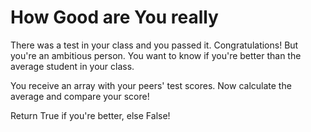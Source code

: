 # How Good are You really

There was a test in your class and you passed it. Congratulations!
But you're an ambitious person. You want to know if you're better than the average student in your class.

You receive an array with your peers' test scores. Now calculate the average and compare your score!

Return True if you're better, else False!